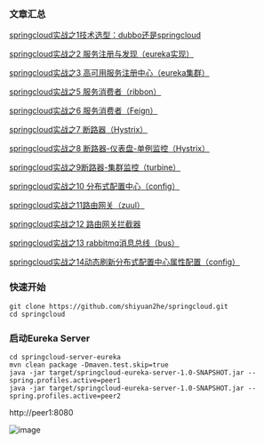 ### 文章汇总

[springcloud实战之1技术选型：dubbo还是springcloud](http://blog.csdn.net/u012806787/article/details/78789312)

[springcloud实战之2 服务注册与发现（eureka实现）](http://blog.csdn.net/u012806787/article/details/78790958)

[springcloud实战之3 高可用服务注册中心（eureka集群）](http://blog.csdn.net/u012806787/article/details/78793639)

[springcloud实战之5 服务消费者（ribbon）](http://blog.csdn.net/u012806787/article/details/78796605)

[springcloud实战之6 服务消费者（Feign）](http://blog.csdn.net/u012806787/article/details/78798951)

[springcloud实战之7 断路器（Hystrix）](http://blog.csdn.net/u012806787/article/details/78801119)

[springcloud实战之8 断路器-仪表盘-单例监控（Hystrix）](http://blog.csdn.net/u012806787/article/details/78843576)

[springcloud实战之9断路器-集群监控（turbine）](http://blog.csdn.net/u012806787/article/details/78862637)

[springcloud实战之10 分布式配置中心（config）](http://blog.csdn.net/u012806787/article/details/78803198)

[springcloud实战之11路由网关（zuul）](http://blog.csdn.net/u012806787/article/details/78863867)

[springcloud实战之12 路由网关拦截器](http://blog.csdn.net/u012806787/article/details/78864281)

[springcloud实战之13 rabbitmq消息总线（bus）](http://blog.csdn.net/u012806787/article/details/78864867)

[springcloud实战之14动态刷新分布式配置中心属性配置（config）](http://blog.csdn.net/u012806787/article/details/78865414)

### 快速开始


```shell
git clone https://github.com/shiyuan2he/springcloud.git
cd springcloud
```

### 启动Eureka Server

```
cd springcloud-server-eureka
mvn clean package -Dmaven.test.skip=true
java -jar target/springcloud-eureka-server-1.0-SNAPSHOT.jar --spring.profiles.active=peer1
java -jar target/springcloud-eureka-server-1.0-SNAPSHOT.jar --spring.profiles.active=peer2
```

http://peer1:8080

![image](https://github.com/shiyuan2he/springcloud/tree/master/springcloud-repo-doc/images/enrekaServer.png)

